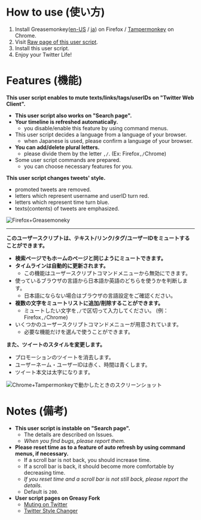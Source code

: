 How to use (使い方)
===================
1. Install Greasemonkey([en-US](https://addons.mozilla.org/en-US/firefox/addon/greasemonkey/) / [ja](https://addons.mozilla.org/ja/firefox/addon/greasemonkey/)) on Firefox / [Tampermonkey](https://chrome.google.com/webstore/detail/tampermonkey/dhdgffkkebhmkfjojejmpbldmpobfkfo) on Chrome.
2. Visit [Raw page of this user script](https://raw.githubusercontent.com/mosaicer/Muting_on_Twitter/master/Muting_on_Twitter.user.js).
3. Install this user script.
4. Enjoy your Twitter Life!

Features (機能)
===============
__This user script enables to mute texts/links/tags/userIDs on "Twitter Web Client".__
* __This user script also works on "Search page".__
* __Your timeline is refreshed automatically.__
  - you disable/enable this feature by using command menus.
* This user script decides a language from a language of your browser.
  - when Japanese is used, please confirm a language of your browser.
* __You can add/delete plural letters.__
  - please divide them by the letter `,/`. (Ex: Firefox`,/`Chrome)
* Some user script commands are prepared.
  - you can choose necessary features for you.

__This user script changes tweets' style.__
* promoted tweets are removed.
* letters which represent username and userID turn red.
* letters which represent time turn blue.
* texts(contents) of tweets are emphasized.

![Firefox+Greasemoneky](http://box.c.yimg.jp/res/box-s-ifzsxby3sf3p7ibx45hzwgzsne-1001?uid=80606504-5527-4b74-b1a9-020dbf01b991&etag=8b8081dd1415331294103445 "Firefox+Greasemoneky")

----------------------------------------------------------------------------------

__このユーザースクリプトは、テキスト/リンク/タグ/ユーザーIDをミュートすることができます。__
* __検索ページでもホームのページと同じようにミュートできます。__
* __タイムラインは自動的に更新されます。__
  - この機能はユーザースクリプトコマンドメニューから無効にできます。
* 使っているブラウザの言語から日本語か英語のどちらを使うかを判断します。
  - 日本語にならない場合はブラウザの言語設定をご確認ください。
* __複数の文字をミュートリストに追加/削除することができます。__
  - ミュートしたい文字を`,/`で区切って入力してください。 (例：Firefox`,/`Chrome)
* いくつかのユーザースクリプトコマンドメニューが用意されています。
  - 必要な機能だけを選んで使うことができます。

__また、ツイートのスタイルを変更します。__
* プロモーションのツイートを消去します。
* ユーザーネーム・ユーザーIDは赤く、時間は青くします。
* ツイート本文は太字になります。

![Chrome+Tampermonkeyで動かしたときのスクリーンショット](http://box.c.yimg.jp/res/box-s-ifzsxby3sf3p7ibx45hzwgzsne-1001?uid=156545f3-92ee-408c-94ef-1f77af63cebb&etag=8f061ad01415331295104672 "Chrome+Tampermonkeyで動かしたときのスクリーンショット")

Notes (備考)
=============
* __This user script is instable on "Search page".__
  - The details are described on Issues.
  - _When you find bugs, please report them._
* __Please reset time as to a feature of auto refresh by using command menus, if necessary.__
  - If a scroll bar is not back, you should increase time.
  - If a scroll bar is back, it should become more comfortable by decreasing time.
  - _If you reset time and a scroll bar is not still back, please report the details._
  - Default is `200`.
* __User script pages on Greasy Fork__
  - [Muting on Twitter](https://greasyfork.org/scripts/4154-muting-on-twitter)
  - [Twitter Style Changer](https://greasyfork.org/scripts/4175-twitter-style-changer)
